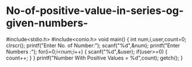 # No-of-positive-value-in-series-og-given-numbers-
#include<stdio.h>
#include<conio.h>
void main()
{
  int num,i,user,count=0;
  clrscr();
  printf("Enter No. of Number:");
  scanf("%d",&num);
  printf("Enter Numbers :");
  for(i=0;i<num;i++)
  {
    scanf("%d",&user);
    if(user>=0)
    {
      count++;
    }
  }
  printf("Number With Positive Values = %d",count);
  getch();
}
